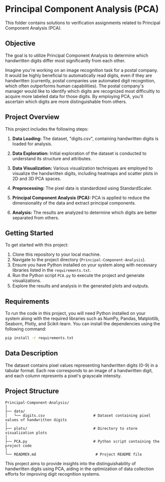 # Principal Component Analysis (PCA)

This folder contains solutions to verification assignments related to Principal Component Analysis (PCA).

## Objective

The goal is to utilize Principal Component Analysis to determine which handwritten digits differ most significantly from each other. 

Imagine you're working on an image recognition task for a postal company. It would be highly beneficial to automatically read digits, even if they are handwritten (currently, postal companies use automated digit recognition, which often outperforms human capabilities). The postal company's manager would like to identify which digits are recognized most difficultly to acquire more labeled data for those digits. By employing PCA, you'll ascertain which digits are more distinguishable from others.

## Project Overview

This project includes the following steps:

1. **Data Loading:** The dataset, "digits.csv", containing handwritten digits is loaded for analysis.

2. **Data Exploration:** Initial exploration of the dataset is conducted to understand its structure and attributes.

3. **Data Visualization:** Various visualization techniques are employed to visualize the handwritten digits, including heatmaps and scatter plots in 2D and 3D PCA spaces.

4. **Preprocessing:** The pixel data is standardized using StandardScaler.

5. **Principal Component Analysis (PCA):** PCA is applied to reduce the dimensionality of the data and extract principal components.

6. **Analysis:** The results are analyzed to determine which digits are better separated from others.

## Getting Started

To get started with this project:

1. Clone this repository to your local machine.
2. Navigate to the project directory (`Principal-Component-Analysis`).
3. Ensure you have Python installed on your system along with necessary libraries listed in the `requirements.txt`.
4. Run the Python script `PCA.py` to execute the project and generate visualizations.
5. Explore the results and analysis in the generated plots and outputs.

## Requirements

To run the code in this project, you will need Python installed on your system along with the required libraries such as NumPy, Pandas, Matplotlib, Seaborn, Plotly, and Scikit-learn. You can install the dependencies using the following command:

```bash
pip install -r requirements.txt
```

## Data Description

The dataset contains pixel values representing handwritten digits (0-9) in a tabular format. Each row corresponds to an image of a handwritten digit, and each column represents a pixel's grayscale intensity.

## Project Structure

```
Principal-Component-Analysis/
│
├── data/
│   └── digits.csv                      # Dataset containing pixel values of handwritten digits
│
├── plots/                              # Directory to store visualization plots
│
├── PCA.py                              # Python script containing the project code
│
└── README9.md                           # Project README file
```

This project aims to provide insights into the distinguishability of handwritten digits using PCA, aiding in the optimization of data collection efforts for improving digit recognition systems.

